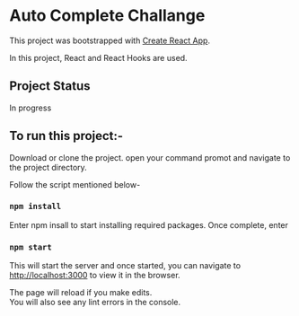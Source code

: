 # Auto Complete Challange

This project was bootstrapped with [Create React App](https://github.com/facebook/create-react-app). 

In this project, React and React Hooks are used. 


## Project Status
In progress

## To run this project:-

Download or clone the project. open your command promot and navigate to the project directory. 

Follow the script mentioned below- 
### `npm install`

Enter npm insall to start installing required packages. Once complete, enter

### `npm start`

This will start the server and once started, you can navigate to 
 [http://localhost:3000](http://localhost:3000) to view it in the browser.

The page will reload if you make edits.\
You will also see any lint errors in the console.



